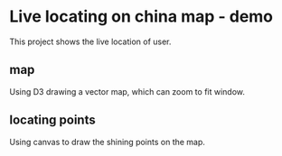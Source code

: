 # Live locating on china map - demo

This project shows the live location of user.

## map

Using D3 drawing a vector map, which can zoom to fit window.

## locating points

Using canvas to draw the shining points on the map.
